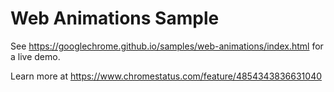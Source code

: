 Web Animations Sample
===
See https://googlechrome.github.io/samples/web-animations/index.html for a live demo.

Learn more at https://www.chromestatus.com/feature/4854343836631040